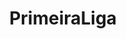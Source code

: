 ---
title: PrimeiraLiga
crosslinks:
- soccer
- youtubefactsbot
- SportingCP
- portugal
- benfica
- youtubot
- soccerstreams
- footballdownload
- u_imguralbumbot
- Hammers
- john_yukis_bots
- livven
- psg
- KendrickLamar
- PORTUGALCARALHO
- fcporto
- borussiadortmund
- eu_nvr
- Eder
- vergonhaalheira
---